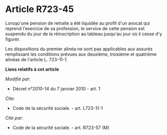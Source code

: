 # Article R723-45

Lorsqu'une pension de retraite a été liquidée au profit d'un avocat qui reprend l'exercice de sa profession, le service de
cette pension est suspendu du jour de la réinscription au tableau jusqu'au jour où il cesse d'y figurer. 

Les dispositions du premier alinéa ne sont pas applicables aux assurés remplissant les conditions prévues aux deuxième,
troisième et quatrième alinéas de l'article L. 723-11-1.

**Liens relatifs à cet article**

_Modifié par_:

  - Décret n°2010-14 du 7 janvier 2010 - art. 1

_Cite_:

  - Code de la sécurité sociale. - art. L723-11-1

_Cité par_:

  - Code de la sécurité sociale. - art. R723-57 (M)
